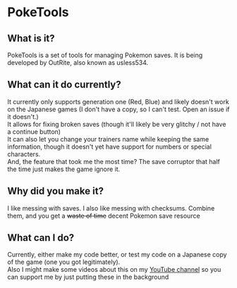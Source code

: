 # PokeTools
## What is it?
PokeTools is a set of tools for managing Pokemon saves. It is being developed by OutRite, also known as usless534.    
## What can it do currently?
It currently only supports generation one (Red, Blue) and likely doesn't work on the Japanese games (I don't have a copy, so I can't test. Open an issue if it doesn't.)    
It allows for fixing broken saves (though it'll likely be very glitchy / not have a continue button)    
It can also let you change your trainers name while keeping the same information, though it doesn't yet have support for numbers or special characters.    
And, the feature that took me the most time? The save corruptor that half the time just makes the game ignore it.    
## Why did you make it?
I like messing with saves. I also like messing with checksums. Combine them, and you get a ~~waste of time~~ decent Pokemon save resource
## What can I do?
Currently, either make my code better, or test my code on a Japanese copy of the game (one you got legitimately).    
Also I might make some videos about this on my [YouTube channel](https://www.youtube.com/channel/UCCHVD9PkkOcZXw7_XeVZWYw) so you can support me by just putting these in the background